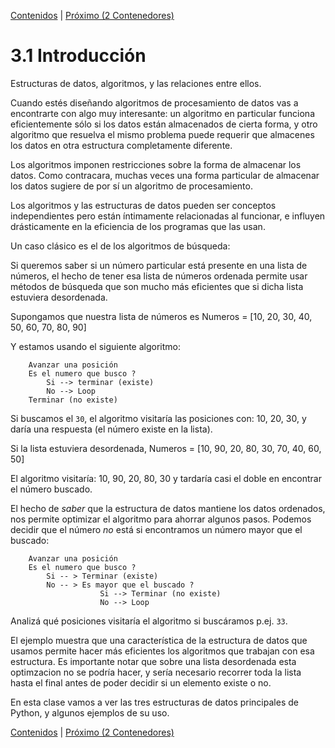 [Contenidos](../Contenidos.md) \| [Próximo (2 Contenedores)](02_Contenedores.md)

# 3.1 Introducción

Estructuras de datos, algoritmos, y las relaciones entre ellos.

Cuando estés diseñando algoritmos de procesamiento de datos vas a encontrarte con algo muy interesante: un algoritmo en particular funciona eficientemente sólo si los datos están almacenados de cierta forma, y otro algoritmo que resuelva el mismo problema puede requerir que almacenes los datos en otra estructura completamente diferente.

Los algoritmos imponen restricciones sobre la forma de almacenar los datos. Como contracara, muchas veces una forma particular de almacenar los datos sugiere de por sí un algoritmo de procesamiento. 

Los algoritmos y las estructuras de datos pueden ser conceptos independientes pero están íntimamente relacionadas al funcionar, e influyen drásticamente en la eficiencia de los programas que las usan. 

Un caso clásico es el de los algoritmos de búsqueda:

Si queremos saber si un número particular está presente en una lista de números, el hecho de tener esa lista de números ordenada permite usar métodos de búsqueda que son mucho más eficientes que si dicha lista estuviera desordenada.

Supongamos que nuestra lista de números es 
Numeros = [10, 20, 30, 40, 50, 60, 70, 80, 90]

Y estamos usando el siguiente algoritmo:

```code
	Avanzar una posición
	Es el numero que busco ?
		Si --> terminar (existe)
		No --> Loop
	Terminar (no existe)	
```

Si buscamos el `30`, el algoritmo visitaría las posiciones con: 10, 20, 30, y daría una respuesta (el número existe en la lista).

Si la lista estuviera desordenada, 
Numeros = [10, 90, 20, 80, 30, 70, 40, 60, 50]

El algoritmo visitaría: 10, 90, 20, 80, 30 y tardaría casi el doble en encontrar el número buscado. 

El hecho de _saber_ que la estructura de datos mantiene los datos ordenados, nos permite optimizar el algoritmo para ahorrar algunos pasos. Podemos decidir que el número _no_ está si encontramos un número mayor que el buscado:

```
	Avanzar una posición
	Es el numero que busco ?
		Si -- > Terminar (existe)
		No -- > Es mayor que el buscado ?
					Si --> Terminar (no existe)
					No --> Loop
```

Analizá qué posiciones visitaría el algoritmo si buscáramos p.ej. `33`.


El ejemplo muestra que una característica de la estructura de datos que usamos permite hacer más eficientes los algoritmos que trabajan con esa estructura. Es importante notar que sobre una lista desordenada esta optimzacion no se podría hacer, y sería necesario recorrer toda la lista hasta el final antes de poder decidir si un elemento existe o no.

En esta clase vamos a ver las tres estructuras de datos principales de Python, y algunos ejemplos de su uso.



[Contenidos](../Contenidos.md) \| [Próximo (2 Contenedores)](02_Contenedores.md)

